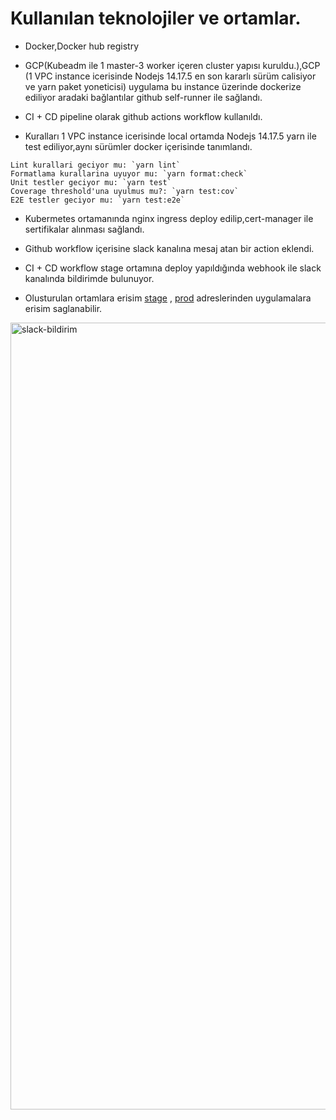 
# Kullanılan teknolojiler ve ortamlar.

- Docker,Docker hub registry
- GCP(Kubeadm ile 1 master-3 worker içeren cluster yapısı kuruldu.),GCP (1 VPC instance icerisinde Nodejs 14.17.5 en son kararlı sürüm calisiyor ve yarn paket yoneticisi)  uygulama bu instance üzerinde dockerize ediliyor aradaki bağlantılar github self-runner ile sağlandı. 
- CI + CD pipeline olarak  github actions workflow kullanıldı.

- Kuralları 1 VPC instance icerisinde local ortamda Nodejs 14.17.5 yarn ile test ediliyor,aynı sürümler docker içerisinde tanımlandı. 
 
 ```
 Lint kurallari geciyor mu: `yarn lint`
 Formatlama kurallarina uyuyor mu: `yarn format:check`
 Unit testler geciyor mu: `yarn test`
 Coverage threshold'una uyulmus mu?: `yarn test:cov`
 E2E testler geciyor mu: `yarn test:e2e`
 ```

- Kubermetes ortamanında nginx ingress deploy edilip,cert-manager ile sertifikalar alınması sağlandı.

- Github workflow içerisine slack kanalına mesaj atan bir action eklendi.

- CI + CD workflow stage ortamına deploy yapıldığında webhook ile slack kanalında bildirimde bulunuyor.


* Olusturulan ortamlara erisim [stage](https://stg.atolye.ozdernek.dev)  , [prod](https://prod.atolye.ozdernek.dev) adreslerinden uygulamalara erisim saglanabilir.



<img width="1259" alt="slack-bildirim" src="https://user-images.githubusercontent.com/30561237/130888308-1b729869-2cb7-4cfd-b2e8-c96a8dda670c.png">









 
